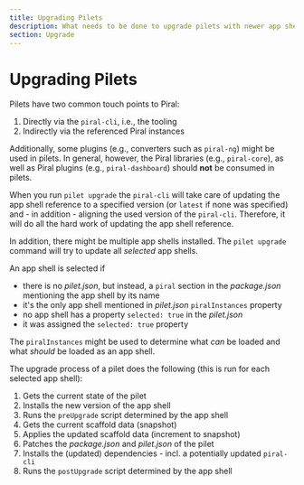 ```yaml
---
title: Upgrading Pilets
description: What needs to be done to upgrade pilets with newer app shell versions.
section: Upgrade
---
```


# Upgrading Pilets

Pilets have two common touch points to Piral:

1. Directly via the `piral-cli`, i.e., the tooling
2. Indirectly via the referenced Piral instances

Additionally, some plugins (e.g., converters such as `piral-ng`) might be used in pilets. In general, however, the Piral libraries (e.g., `piral-core`), as well as Piral plugins (e.g., `piral-dashboard`) should **not** be consumed in pilets.

When you run `pilet upgrade` the `piral-cli` will take care of updating the app shell reference to a specified version (or `latest` if none was specified) and - in addition - aligning the used version of the `piral-cli`. Therefore, it will do all the hard work of updating the app shell reference.

In addition, there might be multiple app shells installed. The `pilet upgrade` command will try to update all *selected* app shells.

An app shell is selected if

- there is no *pilet.json*, but instead, a `piral` section in the *package.json* mentioning the app shell by its name
- it's the only app shell mentioned in *pilet.json* `piralInstances` property
- no app shell has a property `selected: true` in the *pilet.json*
- it was assigned the `selected: true` property

The `piralInstances` might be used to determine what *can* be loaded and what *should* be loaded as an app shell.

The upgrade process of a pilet does the following (this is run for each selected app shell):

1. Gets the current state of the pilet
2. Installs the new version of the app shell
3. Runs the `preUpgrade` script determined by the app shell
4. Gets the current scaffold data (snapshot)
5. Applies the updated scaffold data (increment to snapshot)
6. Patches the *package.json* and *pilet.json* of the pilet
7. Installs the (updated) dependencies - incl. a potentially updated `piral-cli`
8. Runs the `postUpgrade` script determined by the app shell
